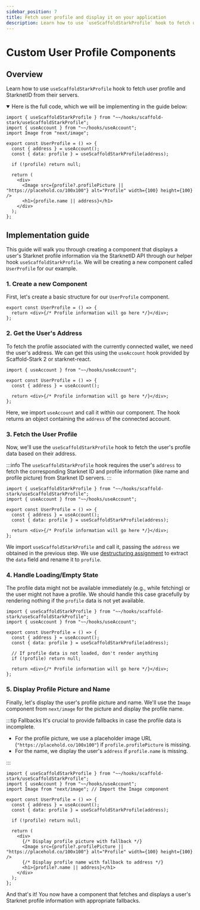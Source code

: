 ```yaml
---
sidebar_position: 7
title: Fetch user profile and display it on your application
description: Learn how to use `useScaffoldStarkProfile` hook to fetch user profile and StarknetID from their servers.
---
```


# Custom User Profile Components

## Overview

Learn how to use `useScaffoldStarkProfile` hook to fetch user profile and StarknetID from their servers.

<details open>
<summary>Here is the full code, which we will be implementing in the guide below:</summary>

```tsx title="components/UserProfile.tsx"
import { useScaffoldStarkProfile } from "~~/hooks/scaffold-stark/useScaffoldStarkProfile";
import { useAccount } from "~~/hooks/useAccount";
import Image from "next/image";

export const UserProfile = () => {
  const { address } = useAccount();
  const { data: profile } = useScaffoldStarkProfile(address);

  if (!profile) return null;

  return (
    <div>
      <Image src={profile?.profilePicture || "https://placehold.co/100x100"} alt="Profile" width={100} height={100} />
      <h1>{profile.name || address}</h1>
    </div>
  );
};
```

</details>

## Implementation guide

This guide will walk you through creating a component that displays a user's Starknet profile information via the StarknetID API through our helper hook `useScaffoldStarkProfile`. We will be creating a new component called `UserProfile` for our example.

### 1. Create a new Component

First, let's create a basic structure for our `UserProfile` component.

```tsx title="components/UserProfile.tsx"
export const UserProfile = () => {
  return <div>{/* Profile information will go here */}</div>;
};
```

### 2. Get the User's Address

To fetch the profile associated with the currently connected wallet, we need the user's address. We can get this using the `useAccount` hook provided by Scaffold-Stark 2 or starknet-react.

```tsx title="components/UserProfile.tsx"
import { useAccount } from "~~/hooks/useAccount";

export const UserProfile = () => {
  const { address } = useAccount();

  return <div>{/* Profile information will go here */}</div>;
};
```

Here, we import `useAccount` and call it within our component. The hook returns an object containing the `address` of the connected account.

### 3. Fetch the User Profile

Now, we'll use the `useScaffoldStarkProfile` hook to fetch the user's profile data based on their address.

:::info
The `useScaffoldStarkProfile` hook requires the user's `address` to fetch the corresponding Starknet ID and profile information (like name and profile picture) from Starknet ID servers.
:::

```tsx title="components/UserProfile.tsx"
import { useScaffoldStarkProfile } from "~~/hooks/scaffold-stark/useScaffoldStarkProfile";
import { useAccount } from "~~/hooks/useAccount";

export const UserProfile = () => {
  const { address } = useAccount();
  const { data: profile } = useScaffoldStarkProfile(address);

  return <div>{/* Profile information will go here */}</div>;
};
```

We import `useScaffoldStarkProfile` and call it, passing the `address` we obtained in the previous step. We use [destructuring assignment](https://developer.mozilla.org/en-US/docs/Web/JavaScript/Reference/Operators/Destructuring_assignment) to extract the `data` field and rename it to `profile`.

### 4. Handle Loading/Empty State

The profile data might not be available immediately (e.g., while fetching) or the user might not have a profile. We should handle this case gracefully by rendering nothing if the `profile` data is not yet available.

```tsx title="components/UserProfile.tsx"
import { useScaffoldStarkProfile } from "~~/hooks/scaffold-stark/useScaffoldStarkProfile";
import { useAccount } from "~~/hooks/useAccount";

export const UserProfile = () => {
  const { address } = useAccount();
  const { data: profile } = useScaffoldStarkProfile(address);

  // If profile data is not loaded, don't render anything
  if (!profile) return null;

  return <div>{/* Profile information will go here */}</div>;
};
```

### 5. Display Profile Picture and Name

Finally, let's display the user's profile picture and name. We'll use the `Image` component from `next/image` for the picture and display the profile name.

:::tip Fallbacks
It's crucial to provide fallbacks in case the profile data is incomplete.

- For the profile picture, we use a placeholder image URL (`"https://placehold.co/100x100"`) if `profile.profilePicture` is missing.
- For the name, we display the user's `address` if `profile.name` is missing.

:::

```tsx title="components/UserProfile.tsx"
import { useScaffoldStarkProfile } from "~~/hooks/scaffold-stark/useScaffoldStarkProfile";
import { useAccount } from "~~/hooks/useAccount";
import Image from "next/image"; // Import the Image component

export const UserProfile = () => {
  const { address } = useAccount();
  const { data: profile } = useScaffoldStarkProfile(address);

  if (!profile) return null;

  return (
    <div>
      {/* Display profile picture with fallback */}
      <Image src={profile?.profilePicture || "https://placehold.co/100x100"} alt="Profile" width={100} height={100} />
      {/* Display profile name with fallback to address */}
      <h1>{profile?.name || address}</h1>
    </div>
  );
};
```

And that's it! You now have a component that fetches and displays a user's Starknet profile information with appropriate fallbacks.
